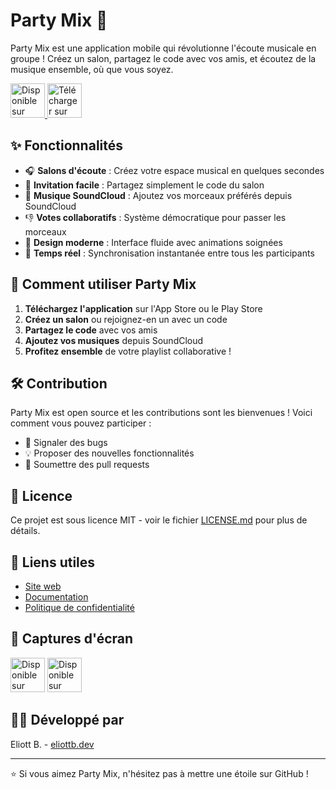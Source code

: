 # Party Mix 🎵

Party Mix est une application mobile qui révolutionne l'écoute musicale en groupe ! Créez un salon, partagez le code avec vos amis, et écoutez de la musique ensemble, où que vous soyez.

<a href="https://play.google.com/store/apps/details?id=com.eliottdev.partymix">
  <img alt="Disponible sur Google Play" src="https://play.google.com/intl/en_us/badges/static/images/badges/fr_badge_web_generic.png" height="55"/>
</a>
<a href="https://apps.apple.com/fr/app/party-mix/id123456789">
  <img alt="Télécharger sur l'App Store" src="https://developer.apple.com/assets/elements/badges/download-on-the-app-store.svg" height="55"/>
</a>

## ✨ Fonctionnalités

- 🎧 **Salons d'écoute** : Créez votre espace musical en quelques secondes
- 👥 **Invitation facile** : Partagez simplement le code du salon
- 🎵 **Musique SoundCloud** : Ajoutez vos morceaux préférés depuis SoundCloud
- 👎 **Votes collaboratifs** : Système démocratique pour passer les morceaux
- 💫 **Design moderne** : Interface fluide avec animations soignées
- 🔄 **Temps réel** : Synchronisation instantanée entre tous les participants

## 🚀 Comment utiliser Party Mix

1. **Téléchargez l'application** sur l'App Store ou le Play Store
2. **Créez un salon** ou rejoignez-en un avec un code
3. **Partagez le code** avec vos amis
4. **Ajoutez vos musiques** depuis SoundCloud
5. **Profitez ensemble** de votre playlist collaborative !

## 🛠 Contribution

Party Mix est open source et les contributions sont les bienvenues ! Voici comment vous pouvez participer :

- 🐛 Signaler des bugs
- 💡 Proposer des nouvelles fonctionnalités
- 🔧 Soumettre des pull requests

## 📝 Licence

Ce projet est sous licence MIT - voir le fichier [LICENSE.md](LICENSE.md) pour plus de détails.

## 🔗 Liens utiles

- [Site web](https://eliottb.dev/partymix)
- [Documentation](https://eliottb.dev/partymix/docs)
- [Politique de confidentialité](https://eliottb.dev/privacy-partymix.html)

## 📱 Captures d'écran

<img alt="Disponible sur Google Play" src="https://eliottb.dev/partymix/images/pm1.png" height="55"/>
<img alt="Disponible sur Google Play" src="https://eliottb.dev/partymix/images/pm3.png" height="55"/>

## 👨‍💻 Développé par

Eliott B. - [eliottb.dev](https://eliottb.dev)

---

⭐️ Si vous aimez Party Mix, n'hésitez pas à mettre une étoile sur GitHub !